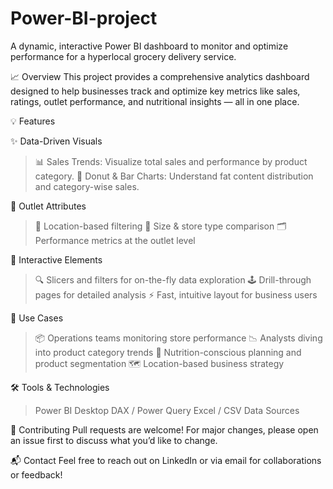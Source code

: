 # Power-BI-project


A dynamic, interactive Power BI dashboard to monitor and optimize performance for a hyperlocal grocery delivery service.

📈 Overview
This project provides a comprehensive analytics dashboard designed to help businesses track and optimize key metrics like sales, ratings, outlet performance, and nutritional insights — all in one place.

💡 Features

✨ Data-Driven Visuals

>📊 Sales Trends: Visualize total sales and performance by product category.
>🍩 Donut & Bar Charts: Understand fat content distribution and category-wise sales.

🏪 Outlet Attributes

>🧭 Location-based filtering
>📐 Size & store type comparison
>🗂️ Performance metrics at the outlet level

🧩 Interactive Elements

>🔍 Slicers and filters for on-the-fly data exploration
>🕹️ Drill-through pages for detailed analysis
>⚡ Fast, intuitive layout for business users

📌 Use Cases
>📦 Operations teams monitoring store performance
>📉 Analysts diving into product category trends
>🍎 Nutrition-conscious planning and product segmentation
>🗺️ Location-based business strategy

🛠️ Tools & Technologies
>Power BI Desktop
>DAX / Power Query
>Excel / CSV Data Sources

🤝 Contributing
Pull requests are welcome! For major changes, please open an issue first to discuss what you’d like to change.

📬 Contact
Feel free to reach out on LinkedIn or via email for collaborations or feedback!
